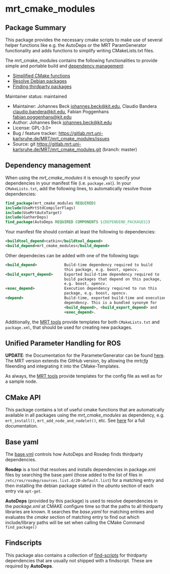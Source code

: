 # mrt_cmake_modules
## Package Summary
This package provides the necessary cmake scripts to make use of several helper functions like e.g. the AutoDeps or the MRT ParamGenerator functionality and adds functions to simplify writing CMakeLists.txt files.

The mrt_cmake_modules contains the following functionalities to provide simple and portable build and [dependency management](#dependency-management):
* [Simplified CMake functions](#cmake-api)
* [Resolve Debian packages](#base-yaml)
* [Finding thirdparty packages](#findscripts)


Maintainer status: maintained
- Maintainer: Johannes Beck <johannes.beck@kit.edu>, Claudio Bandera <claudio.bandera@kit.edu>, Fabian Poggenhans <fabian.poggenhans@kit.edu>
- Author: Johannes Beck <johannes.beck@kit.edu>
- License: GPL-3.0+
- Bug / feature tracker: https://gitlab.mrt.uni-karlsruhe.de/MRT/mrt_cmake_modules/issues
- Source: git https://gitlab.mrt.uni-karlsruhe.de/MRT/mrt_cmake_modules.git (branch: master)

## Dependency management
When using the *mrt_cmake_modules* it is enough to specify your dependencies in your manifest file (i.e. `package.xml`). In your `CMakeLists.txt`, add the following lines, to automatically resolve those dependencies:
```cmake
find_package(mrt_cmake_modules REQUIRED)
include(UseMrtStdCompilerFlags)
include(UseMrtAutoTarget)
include(GatherDeps)
find_package(AutoDeps REQUIRED COMPONENTS ${DEPENDEND_PACKAGES})
```
Your manifest file should contain at least the following to dependencies:
```xml
<buildtool_depend>catkin</buildtool_depend>
<build_depend>mrt_cmake_modules</build_depend>
```
Other dependecies can be added with one of the following tags:
```xml
<build_depend>            Build-time dependency required to build
                          this package, e.g. boost, opencv.
<build_export_depend>     Exported build-time dependency required to
                          build packages that depend on this package,
                          e.g. boost, opencv.
<exec_depend>             Execution dependency required to run this
                          package, e.g. boost, opencv.
<depend>                  Build-time, exported build-time and execution
                          dependency. This is a bundled synonym for
                          <build_depend>, <build_export_depend> and
                          <exec_depend>.
```
Additionally, the [MRT tools](https://gitlab.mrt.uni-karlsruhe.de/MRT/mrt_build) provide templates for both `CMakeLists.txt` and `package.xml`, that should be used for creating new packages.

## Unified Parameter Handling for ROS
**UPDATE**: the Documentation for the ParameterGenerator can be found [here](https://github.com/cbandera/rosparam_handler).  
The MRT version extends the GitHub version, by allowing the _mrtcfg_ fileending and integrating it into the CMake-Templates.

As always, the [MRT tools](https://gitlab.mrt.uni-karlsruhe.de/MRT/mrt_build) provide templates for the config file as well as for a sample node.

## CMake API
This package contains a lot of useful cmake functions that are automatically available in all packages using the _mrt_cmake_modules_ as dependency, e.g. `mrt_install()`, `mrt_add_node_and_nodelet()`, etc. See [here](http://htmlpreview.github.io/?https://github.com/KIT-MRT/mrt_cmake_modules/blob/master/doc/generated_cmake_api.html) for a full documentation.

## Base yaml
The [base.yml](yaml/base.yaml) controls how AutoDeps and Rosdep finds thirdparty dependencies. 

__Rosdep__ is a tool that resolves and installs dependencies in package.xml files by searching the base.yaml (those added to the list of files in `/etc/ros/rosdep/sources.list.d/20-default.list`) for a matching entry and then installing the debian package stated in the _ubuntu_ section of each entry via `apt-get`. 

__AutoDeps__ (provided by this package) is used to resolve dependencies in the _package.xml_ at CMAKE configure time so that the paths to all thirdparty libraries are known. It searches the _base.yaml_ for matching entries and evaluates the _cmake_ section of matching entry to find out which include/library paths will be set when calling the CMake Command `find_package()`

## Findscripts
This package also contains a collection of [find-scripts](cmake/Modules) for thirdparty dependencies that are usually not shipped with a findscript. These are required by __AutoDeps__.
